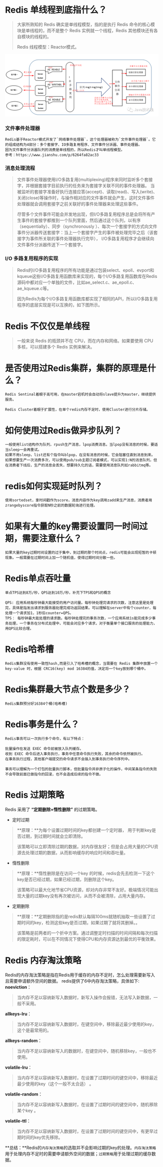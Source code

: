 # Redis 单线程到底指什么？
> 大家所熟知的 Redis 确实是单线程模型，指的是执行 Redis 命令的核心模块是单线程的，而不是整个 Redis 实例就一个线程，Redis 其他模块还有各自模块的线程的。
>
> Redis 线程模型：Reactor模式。


![1590561651758](img/1590561651758.png)

### 文件事件处理器

```text
Redis基于Reactor模式开发了`网络事件处理器`，这个处理器被称为`文件事件处理器`。它的组成结构为4部分：多个套接字、IO多路复用程序、文件事件分派器、事件处理器。
因为文件事件分派器队列的消费是单线程的，所以Redis才叫单线程模型。
参考：https://www.jianshu.com/p/6264fa82ac33
```
### 消息处理流程

> 文件事件处理器使用I/O多路复用(multiplexing)程序来同时监听多个套接字，并根据套接字目前执行的任务来为套接字关联不同的事件处理器。
> 当被监听的套接字准备好执行连接应答(accept)、读取(read)、写入(write)、关闭(close)等操作时，与操作相对应的文件事件就会产生，这时文件事件处理器就会调用套接字之前关联好的事件处理器来处理这些事件。
> 
> 尽管多个文件事件可能会并发地出现，但I/O多路复用程序总是会将所有产生事件的套接字都推到一个队列里面，然后通过这个队列，以有序（sequentially）、同步（synchronously
> ）、每次一个套接字的方式向文件事件分派器传送套接字：当上一个套接字产生的事件被处理完毕之后（该套接字为事件所关联的事件处理器执行完毕）， I/O多路复用程序才会继续向文件事件分派器传送下一个套接字。

### I/O 多路复用程序的实现
> Redis的I/O多路复用程序的所有功能是通过包装select、epoll、evport和kqueue这些I/O多路复用函数库来实现的，每个I/O多路复用函数库在Redis源码中都对应一个单独的文件，比如ae_select.c、ae_epoll.c、ae_kqueue.c等。
>
> 因为Redis为每个I/O多路复用函数库都实现了相同的API，所以I/O多路复用程序的底层实现是可以互换的，如下图所示。



# Redis 不仅仅是单线程
> 一般来说 Redis 的瓶颈并不在 CPU，而在内存和网络。如果要使用 CPU 多核，可以搭建多个 Redis 实例来解决。


# 是否使用过Redis集群，集群的原理是什么？
```text
Redis Sentinal着眼于高可用，在master宕机时会自动将slave提升为master，继续提供服务。

Redis Cluster着眼于扩展性，在单个redis内存不足时，使用Cluster进行分片存储。
```

# 如何使用过Redis做异步队列？
```text
一般使用list结构作为队列，rpush生产消息，lpop消费消息。当lpop没有消息的时候，要适当sleep一会再重试。
如果不用sleep，list还有个指令叫blpop，在没有消息的时候，它会阻塞住直到消息到来。
如果想要生产一次消费多次，可以使用pub/sub主题订阅者模式，可以实现1:N的消息队列，但在消费者下线后，生产的消息会丢失，想要持久化的话，需要使用消息队列如rabbitmq等。
```

# redis如何实现延时队列？
```text
使用sortedset，拿时间戳作为score，消息内容作为key调用zadd来生产消息，消费者用zrangebyscore指令获取N秒之前的数据轮询进行处理。
```

# 如果有大量的key需要设置同一时间过期，需要注意什么？
```text
如果大量的key过期时间设置的过于集中，到过期的那个时间点，redis可能会出现短暂的卡顿现象。一般需要在过期时间上加一个随机值，使得过期时间分散一些。
```

# Redis单点吞吐量
```text
单点TPS达到8万/秒，QPS达到10万/秒，补充下TPS和QPS的概念

QPS: 应用系统每秒钟最大能接受的用户访问量。每秒钟处理完请求的次数，注意这里是处理完，具体是指发出请求到服务器处理完成功返回结果。可以理解在server中有个counter，每处理一个请求加1，1秒后counter=QPS。
TPS： 每秒钟最大能处理的请求数。每秒钟处理完的事务次数，一个应用系统1s能完成多少事务处理，一个事务在分布式处理中，可能会对应多个请求，对于衡量单个接口服务的处理能力，用QPS比较合理。
```

# Redis哈希槽
```text
Redis集群没有使用一致性hash,而是引入了哈希槽的概念，当需要在 Redis 集群中放置一个 key-value 时，根据 CRC16(key) mod 16384的值，决定将一个key放到哪个桶中。
```

# Redis集群最大节点个数是多少？
```text
Redis集群预分好16384个桶(哈希槽)
```

# Redis事务是什么？
```text
Redis事务可以一次执行多个命令，有以下特点：

批量操作在发送 EXEC 命令前被放入队列缓存。
收到 EXEC 命令后进入事务执行，事务中任意命令执行失败，其余的命令依然被执行。
在事务执行过程，其他客户端提交的命令请求不会插入到事务执行命令序列中。

事务可以理解为一个打包的批量执行脚本，但批量指令并非原子化的操作，中间某条指令的失败不会导致前面已做指令的回滚，也不会造成后续的指令不做。
```



# Redis 过期策略

Redis 采用了 **“定期删除+惰性删除”** 的过期策略。 

- 定时过期 

> **原理：**为每个设置过期时间的key都创建一个定时器， 用于判断key是否过期，到过期时间就会立即清除。
>
> 该策略可以立即清除过期的数据，对内存很友好；但是会占用大量的CPU资源去处理过期的数据，从而影响缓存的响应时间和吞吐量。

- 惰性删除

> **原理：**惰性删除是在访问一个key 的时候，redis会先去检测一下这个key是否已经过期，如果已经过期，则删除这个key。
>
> 该策略可以最大化地节省CPU资源，却对内存非常不友好。极端情况可能出现大量的过期key没有再次被访问，从而不会被清除，占用大量内存。 

- 定期删除

> **原理：**定期删除指的是redis默认每隔100ms就随机抽取一些设置了过期时间的key，检测这些key是否过期，如果过期了就将其删掉。。
>
> 该策略是前两者的一个折中方案。通过调整定时扫描的时间间隔和每次扫描的限定耗时，可以在不同情况下使得CPU和内存资源达到最优的平衡效果。 

# Redis 内存淘汰策略

Redis的内存淘汰策略是指在Redis用于缓存的内存不足时，怎么处理需要新写入且需要申请额外空间的数据。 redis提供了6中内存淘汰策略，具体如下:
**noeviction**：

>  当内存不足以容纳新写入数据时，新写入操作会报错，无法写入新数据，一般不采用。

**allkeys-lru**：

> 当内存不足以容纳新写入数据时，在键空间中，移除最近最少使用的key，这个是最常用的。

**allkeys-random**：

> 当内存不足以容纳新写入的数据时，在键空间中，随机移除key，一般也不使用。

**volatile-lru**：

>  当内存不足以容纳新写入数据时，在设置了过期时间的键空间中，移除最近最少使用的key（这个一般不太合适）  。

**volatile-random**：

>  当内存不足以容纳新写入数据时，在设置了过期时间的键空间中，随机移除某个key  。

**volatile-ttl**：

> 当内存不足以容纳新写入数据时，在设置了过期时间的键空间中，有更早过期时间的key优先移除。



**总结：**Redis的`内存淘汰策略`的选取并不会影响过期的key的处理。`内存淘汰策略`用于处理内存不足时的需要申请额外空间的数据；`过期策略`用于处理过期的缓存数据。